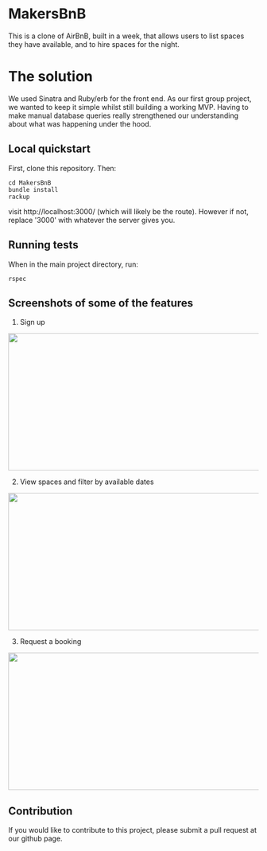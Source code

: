 MakersBnB
=========

This is a clone of AirBnB, built in a week, that allows users to list spaces they have available, and to hire spaces for the night.

# The solution

We used Sinatra and Ruby/erb for the front end. As our first group project, we wanted to keep it simple whilst still building a working MVP. Having to make manual database queries really strengthened our understanding about what was happening under the hood.

## Local quickstart

First, clone this repository. Then:
```console
cd MakersBnB
bundle install
rackup
```
visit http://localhost:3000/ (which will likely be the route). However if not, replace '3000' with whatever the server gives you.

## Running tests
When in the main project directory, run:
```console
rspec
```

## Screenshots of some of the features
1. Sign up  

<img src="./public/images/screenshot_sign_up.png" width="576" height="276">  

2. View spaces and filter by available dates  

<img src="./public/images/screenshot_spaces.png" width="576" height="276">

3. Request a booking  

<img src="./public/images/screen_request_a_booking.png" width="576" height="276">

## Contribution

If you would like to contribute to this project, please submit a pull request at our github page.
